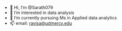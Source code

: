 - 👋 Hi, I’m @Sarath079
- 👀 I’m interested in data analysis
- 🌱 I’m currently pursuing Ms in Applied data analytics
- 📫 email: ravisa@udmercy.edu

<!---
Sarath079/Sarath079 is a ✨ special ✨ repository because its `README.md` (this file) appears on your GitHub profile.
You can click the Preview link to take a look at your changes.
--->
